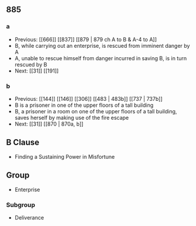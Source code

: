 ## 885
### a
- Previous: [[666]] [[837]] [[879 | 879 ch A to B &amp; A-4 to A]] 
- B, while carrying out an enterprise, is rescued from imminent danger by A
- A, unable to rescue himself from danger incurred in saving B, is in turn rescued by B
- Next: [[31]] [[191]] 

### b
- Previous: [[144]] [[146]] [[306]] [[483 | 483b]] [[737 | 737b]] 
- B is a prisoner in one of the upper floors of a tall building
- B, a prisoner in a room on one of the upper floors of a tall building, saves herself by making use of the fire escape
- Next: [[31]] [[870 | 870a, b]] 

## B Clause
- Finding a Sustaining Power in Misfortune

## Group
- Enterprise

### Subgroup
- Deliverance

